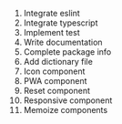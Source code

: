 1. Integrate eslint
2. Integrate typescript
3. Implement test
4. Write documentation
5. Complete package info
6. Add dictionary file
7. Icon component
8. PWA component
9. Reset component
10. Responsive component
11. Memoize components
   

